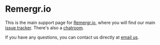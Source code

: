 # Remergr.io

This is the main support page for [Remergr.io](https://remergr.io), where you will find our main [issue tracker](https://github.com/Remergr-io/Remergr-io/issues?q=is%3Aopen+is%3Aissue+sort%3Acomments-desc). There's also a [chatroom](https://gitter.im/Remergr-io/Remergr-io). 

If you have any questions, you can contact us directly at [email us](mailto:support@remergr.io).
